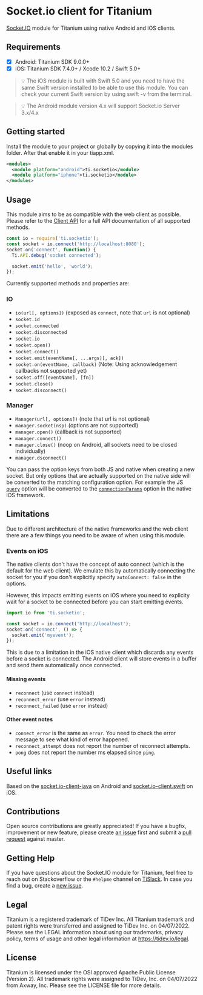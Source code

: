# Socket.io client for Titanium

[Socket.IO](https://socket.io) module for Titanium using native Android and iOS clients.

## Requirements

- [x] Android: Titanium SDK 9.0.0+
- [x] iOS: Titanium SDK 7.4.0+ / Xcode 10.2 / Swift 5.0+

> 💡 The iOS module is built with Swift 5.0 and you need to have the same Swift version installed to be able to use this module. You can check your current Swift version by using swift -v from the terminal.

> 💡 The Android module version 4.x will support Socket.io Server 3.x/4.x

## Getting started

Install the module to your project or globally by copying it into the modules folder. After that enable it in your tiapp.xml.

```xml
<modules>
  <module platform="android">ti.socketio</module>
  <module platform="iphone">ti.socketio</module>
</modules>
```

## Usage

This module aims to be as compatible with the web client as possible. Please refer to the [Client API](https://socket.io/docs/client-api/) for a full API documentation of all supported methods.

```js
const io = require('ti.socketio');
const socket = io.connect('http://localhost:8080');
socket.on('connect', function() {
  Ti.API.debug('socket connected');

  socket.emit('hello', 'world');
});
```

Currently supported methods and properties are:

### IO

- `io(url[, options])` (exposed as `connect`, note that `url` is not optional)
- `socket.id`
- `socket.connected`
- `socket.disconnected`
- `socket.io`
- `socket.open()`
- `socket.connect()`
- `socket.emit(eventName[, ...args][, ack])`
- `socket.on(eventName, callback)` (Note: Using acknowledgement callbacks not supported yet)
- `socket.off([eventName], [fn])`
- `socket.close()`
- `socket.disconnect()`

### Manager

- `Manager(url[, options])` (note that url is not optional)
- `manager.socket(nsp)` (options are not supportedl)
- `manager.open()` (callback is not supported)
- `manager.connect()`
- `manager.close()` (noop on Android, all sockets need to be closed individually)
- `manager.dsconnect()`

You can pass the option keys from both JS and native when creating a new socket. But only options that are actually supported on the native side will be converted to the matching configuration option. For example the JS [`query`](https://socket.io/docs/client-api/#new-manager-url-options) option will be converted to the [`connectionParams`](https://nuclearace.github.io/Socket.IO-Client-Swift/Enums/SocketIOClientOption.html#/s:8SocketIO0A14IOClientOptionO13connectParamsACs10DictionaryVySSypGcACmF) option in the native iOS framework.

## Limitations

Due to different architecture of the native frameworks and the web client there are a few things you need to be aware of when using this module.

### Events on iOS

The native clients don't have the concept of auto connect (which is the default for the web client). We emulate this by automatically connecting the socket for you if you don't explicitly specify `autoConnect: false` in the options.

However, this impacts emitting events on iOS where you need to explicity wait for a socket to be connected before you can start emitting events.

```js
import io from 'ti.socketio';

const socket = io.connect('http://localhost');
socket.on('connect', () => {
  socket.emit('myevent');
});
```

This is due to a limitation in the iOS native client which discards any events before a socket is connected. The Android client will store events in a buffer and send them automatically once connected.

#### Missing events

- `reconnect` (use `connect` instead)
- `reconnect_error` (use `error` instead)
- `reconnect_failed` (use `error` instead)

#### Other event notes

- `connect_error` is the same as `error`. You need to check the error message to see what kind of error happened.
- `reconnect_attempt` does not report the number of reconnect attempts.
- `pong` does not report the number ms elapsed since `ping`.

## Useful links

Based on the [socket.io-client-java](https://github.com/socketio/socket.io-client-java) on Android and [socket.io-client.swift](https://github.com/socketio/socket.io-client-swift) on iOS.

## Contributions

Open source contributions are greatly appreciated! If you have a bugfix, improvement or new feature, please create
[an issue](https://github.com/tidev/titanium-socketio/issues/new) first and submit a [pull request](https://github.com/tidev/titanium-socketio/pulls/new) against master.

## Getting Help

If you have questions about the Socket.IO module for Titanium, feel free to reach out on Stackoverflow or the
`#helpme` channel on [TiSlack](http://tislack.org). In case you find a bug, create a [new issue](/issues/new).

## Legal

Titanium is a registered trademark of TiDev Inc. All Titanium trademark and patent rights were transferred and assigned to TiDev Inc. on 04/07/2022. Please see the LEGAL information about using our trademarks, privacy policy, terms of usage and other legal information at https://tidev.io/legal.

## License

Titanium is licensed under the OSI approved Apache Public License (Version 2). All trademark rights were assigned to TiDev, Inc. on 04/07/2022 from Axway, Inc. Please see the LICENSE file for more details.
